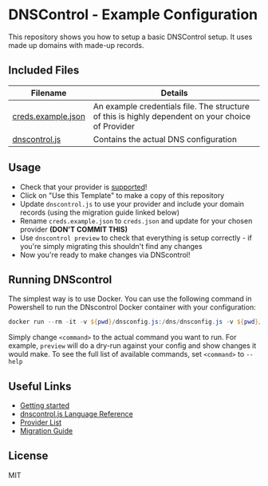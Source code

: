 # DNSControl - Example Configuration

This repository shows you how to setup a basic DNSControl setup.  It uses made up domains with made-up records.

## Included Files

| Filename | Details |
| --- | --- |
|[creds.example.json](creds.example.json)| An example credentials file. The structure of this is highly dependent on your choice of Provider |
|[dnscontrol.js](dnscontrol.js)| Contains the actual DNS configuration |

## Usage

* Check that your provider is [supported](https://stackexchange.github.io/dnscontrol/provider-list)!
* Click on "Use this Template" to make a copy of this repository
* Update `dnscontrol.js` to use your provider and include your domain records (using the migration guide linked below)
* Rename `creds.example.json` to `creds.json` and update for your chosen provider **(DON'T COMMIT THIS)**
* Use `dnscontrol preview` to check that everything is setup correctly - if you're simply migrating this shouldn't find any changes
* Now you're ready to make changes via DNScontrol!

## Running DNScontrol

The simplest way is to use Docker.  You can use the following command in Powershell to run the DNscontrol Docker container with your configuration:

```powershell
docker run --rm -it -v ${pwd}/dnsconfig.js:/dns/dnsconfig.js -v ${pwd}/creds.json:/dns/creds.json stackexchange/dnscontrol dnscontrol <command>
```

Simply change `<command>` to the actual command you want to run.  For example, `preview` will do a dry-run against your config and show changes it would make.  To see the full list of available commands, set `<command>` to `--help`

## Useful Links

* [Getting started](https://stackexchange.github.io/dnscontrol/getting-started)
* [dnscontrol.js Language Reference](https://stackexchange.github.io/dnscontrol/js)
* [Provider List](https://stackexchange.github.io/dnscontrol/provider-list)
* [Migration Guide](https://stackexchange.github.io/dnscontrol/migrating)

## License

MIT
